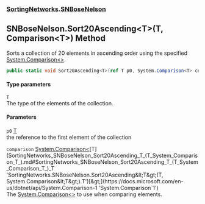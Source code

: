 ### [SortingNetworks](SortingNetworks.md 'SortingNetworks').[SNBoseNelson](SortingNetworks_SNBoseNelson.md 'SortingNetworks.SNBoseNelson')
## SNBoseNelson.Sort20Ascending&lt;T&gt;(T, Comparison&lt;T&gt;) Method
Sorts a collection of 20 elements in ascending order using the specified [System.Comparison&lt;&gt;](https://docs.microsoft.com/en-us/dotnet/api/System.Comparison-1 'System.Comparison`1').  
```csharp
public static void Sort20Ascending<T>(ref T p0, System.Comparison<T> comparison);
```
#### Type parameters
<a name='SortingNetworks_SNBoseNelson_Sort20Ascending_T_(T_System_Comparison_T_)_T'></a>
`T`  
The type of the elements of the collection.
  
#### Parameters
<a name='SortingNetworks_SNBoseNelson_Sort20Ascending_T_(T_System_Comparison_T_)_p0'></a>
`p0` [T](SortingNetworks_SNBoseNelson_Sort20Ascending_T_(T_System_Comparison_T_).md#SortingNetworks_SNBoseNelson_Sort20Ascending_T_(T_System_Comparison_T_)_T 'SortingNetworks.SNBoseNelson.Sort20Ascending&lt;T&gt;(T, System.Comparison&lt;T&gt;).T')  
the reference to the first element of the collection
  
<a name='SortingNetworks_SNBoseNelson_Sort20Ascending_T_(T_System_Comparison_T_)_comparison'></a>
`comparison` [System.Comparison&lt;](https://docs.microsoft.com/en-us/dotnet/api/System.Comparison-1 'System.Comparison`1')[T](SortingNetworks_SNBoseNelson_Sort20Ascending_T_(T_System_Comparison_T_).md#SortingNetworks_SNBoseNelson_Sort20Ascending_T_(T_System_Comparison_T_)_T 'SortingNetworks.SNBoseNelson.Sort20Ascending&lt;T&gt;(T, System.Comparison&lt;T&gt;).T')[&gt;](https://docs.microsoft.com/en-us/dotnet/api/System.Comparison-1 'System.Comparison`1')  
The [System.Comparison&lt;&gt;](https://docs.microsoft.com/en-us/dotnet/api/System.Comparison-1 'System.Comparison`1') to use when comparing elements.
  
